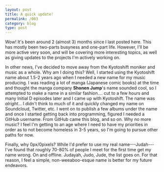 ```yaml
---
layout: post
title: A quick update!
permalink: /003
category: blog
type: post
---
```


Wow! It's been around 2 (almost 3) months since I last posted here. This has
mostly been two-parts busyness and one-part life. However, I'll be more active
very soon, and will be covering more interesting topics, as well as giving
updates to the projects I'm actively working on.

In other news, I've decided to move away from the Kyotoshift moniker and music
as a whole. Why am I doing this? Well, I started using the Kyotoshift name about
1.5-2 years ago when I needed a new name for my music producing. I was reading a
lot of  manga (Japanese comic  books) at the time  and thought the manga company
**Shonen Jump**'s name sounded cool, so I attempted to make a name in a similar fashion....
cut to a few hours and many Initial D episodes later and I came up with Kyotoshift. The name was *alright*... I didn't think to much of it and quickly changed my name on Soundcloud, Twitter, etc. I went on to publish a few albums under the name and once I started getting back into programming, figured I needed a GitHub username. From GitHub came this blog, and so on. Why no more music? I feel I'm getting to an age where I need to have my priorities in order as to not become homeless in 3-5 years, so I'm going to pursue other paths for now.

Finally, why  0px/0pixels? While  I'd prefer  to use my  real name---Judah---I've
found that roughly 70-80% of people I meet for the first time get my name wrong.
On and offline. Judayah, Judo, Jude, the  list goes on. For that
reason, I feel a simple, non-weeaboo-esque name is better for my future
endeavors.
